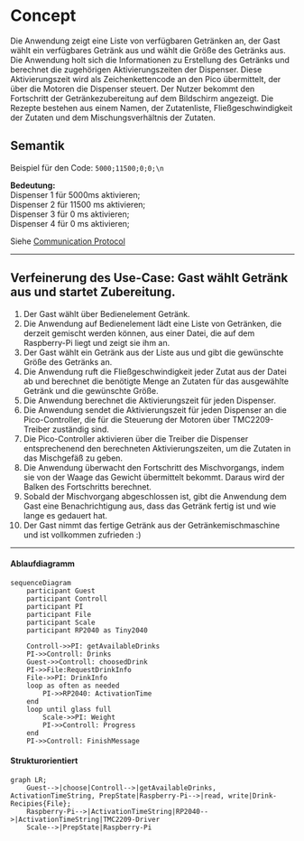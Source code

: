 # Concept

Die Anwendung zeigt eine Liste von verfügbaren Getränken an, der Gast wählt ein verfügbares Getränk aus und wählt die Größe des Getränks aus.
Die Anwendung holt sich die Informationen zu Erstellung des Getränks und berechnet die zugehörigen Aktivierungszeiten der Dispenser.
Diese Aktivierungszeit wird als Zeichenkettencode an den Pico übermittelt, der über die Motoren die Dispenser steuert.
Der Nutzer bekommt den Fortschritt der Getränkezubereitung auf dem Bildschirm angezeigt.
Die Rezepte bestehen aus einem Namen, der Zutatenliste, Fließgeschwindigkeit der Zutaten und dem Mischungsverhältnis der Zutaten.

## Semantik

Beispiel für den Code: `5000;11500;0;0;\n`

**Bedeutung:**\
Dispenser 1 für 5000ms aktivieren;\
Dispenser 2 für 11500 ms aktivieren;\
Dispenser 3 für 0 ms aktivieren;\
Dispenser 4 für 0 ms aktivieren;

Siehe [Communication Protocol](./communicationProtocol.md)

---

## Verfeinerung des Use-Case: Gast wählt Getränk aus und startet Zubereitung.

1.  Der Gast wählt über Bedienelement Getränk.
2.  Die Anwendung auf Bedienelement lädt eine Liste von Getränken, die derzeit gemischt werden können, aus einer Datei, die auf dem Raspberry-Pi liegt und zeigt sie ihm an.
3.  Der Gast wählt ein Getränk aus der Liste aus und gibt die gewünschte Größe des Getränks an.
4.  Die Anwendung ruft die Fließgeschwindigkeit jeder Zutat aus der Datei ab und berechnet die benötigte Menge an Zutaten für das ausgewählte Getränk und die gewünschte Größe.
5.  Die Anwendung berechnet die Aktivierungszeit für jeden Dispenser.
6.  Die Anwendung sendet die Aktivierungszeit für jeden Dispenser an die Pico-Controller, die für die Steuerung der Motoren über TMC2209-Treiber zuständig sind.
7.  Die Pico-Controller aktivieren über die Treiber die Dispenser entsprechenend den berechneten Aktivierungszeiten, um die Zutaten in das Mischgefäß zu geben.
8.  Die Anwendung überwacht den Fortschritt des Mischvorgangs, indem sie von der Waage das Gewicht übermittelt bekommt. Daraus wird der Balken des Fortschritts berechnet.
9.  Sobald der Mischvorgang abgeschlossen ist, gibt die Anwendung dem Gast eine Benachrichtigung aus, dass das Getränk fertig ist und wie lange es gedauert hat.
10. Der Gast nimmt das fertige Getränk aus der Getränkemischmaschine und ist vollkommen zufrieden :)

---

#### Ablaufdiagramm

```mermaid
sequenceDiagram
    participant Guest
    participant Controll
    participant PI
    participant File
    participant Scale
    participant RP2040 as Tiny2040

    Controll->>PI: getAvailableDrinks
    PI->>Controll: Drinks
    Guest->>Controll: choosedDrink
    PI->>File:RequestDrinkInfo
    File->>PI: DrinkInfo
    loop as often as needed
        PI->>RP2040: ActivationTime
    end
    loop until glass full
        Scale->>PI: Weight
        PI->>Controll: Progress
    end
    PI->>Controll: FinishMessage
```

#### Strukturorientiert

```mermaid
graph LR;
    Guest-->|choose|Controll-->|getAvailableDrinks, ActivationTimeString, PrepState|Raspberry-Pi-->|read, write|Drink-Recipies{File};
    Raspberry-Pi-->|ActivationTimeString|RP2040-->|ActivationTimeString|TMC2209-Driver
    Scale-->|PrepState|Raspberry-Pi
```
